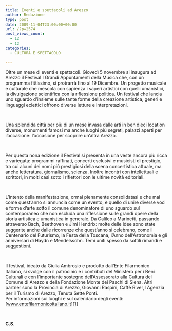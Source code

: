```yaml
---
title: Eventi e spettacoli ad Arezzo
author: Redazione
type: post
date: 2009-11-04T23:00:00+00:00
url: /?p=2574
post_views_count:
  - 12
  - 12
categories:
  - CULTURA E SPETTACOLO

---
```

Oltre un mese di eventi e spettacoli. Gioved&igrave; 5 novembre si inaugura ad Arezzo il Festival I Grandi Appuntamenti della Musica che, con un programma fittissimo, si protrarr&agrave; fino al 19 Dicembre. Un progetto musicale e culturale che mescola con sapienza i saperi artistici con quelli umanistici, la divulgazione scientifica con la riflessione politica. Un festival che lancia uno sguardo d&rsquo;insieme sulle tante forme della creazione artistica, generi e linguaggi eclettici offrono diverse letture e interpretazioni.

&nbsp;

Una splendida citt&agrave; per pi&ugrave; di un mese invasa dalle arti in ben dieci location diverse, monumenti famosi ma anche luoghi pi&ugrave; segreti, palazzi aperti per l&rsquo;occasione: l&rsquo;occasione per scoprire un&rsquo;altra Arezzo.

&nbsp;

Per questa nona edizione il Festival si presenta in una veste ancora pi&ugrave; ricca e variegata: programmi raffinati, concerti esclusivi e musicisti di prestigio, tra cui alcuni dei nomi pi&ugrave; prestigiosi della scena concertistica attuale, ma anche letteratura, giornalismo, scienza. Inoltre incontri con intellettuali e scrittori, in molti casi sotto i riflettori con le ultime novit&agrave; editoriali.

&nbsp;

L&rsquo;intento della manifestazione, ormai pienamente consolidatasi e che mai come quest&rsquo;anno si annuncia come un evento, &egrave; quello di unire diverse voci e forme d&rsquo;arte sotto il comune denominatore di uno sguardo sul contemporaneo che non escluda una riflessione sulle grandi opere della storia artistica e umanistica in generale. Da Galileo a Marinetti, passando attraverso Bach, Beethoven e Jimi Hendrix: molte delle idee sono state suggerite anche dalle ricorrenze che quest&rsquo;anno si celebrano, come il Centenario del Futurismo, la Festa della Toscana, l&rsquo;Anno dell&rsquo;Astronomia e gli anniversari di Haydn e Mendelssohn. Temi uniti spesso da sottili rimandi e suggestioni.

&nbsp;

Il festival, ideato da Giulia Ambrosio e prodotto dall&rsquo;Ente Filarmonico Italiano, si svolge con il patrocinio e i contributi del Ministero per i Beni Culturali e con l&rsquo;importante sostegno dell&rsquo;Assessorato alla Cultura del Comune di Arezzo e della Fondazione Monte dei Paschi di Siena. Altri partner sono la Provincia di Arezzo, Giovanni Raspini, Caff&egrave; River, l&rsquo;Agenzia per il Turismo di Arezzo, Tenuta Sette Ponti.  
Per informazioni sui luoghi e sul calendario degli eventi: [www.entefilarmonicoitaliano.it][1]

&nbsp;

**C.S.**

 [1]: https://www.entefilarmonicoitaliano.it
